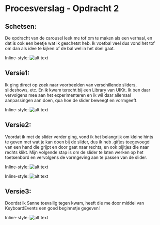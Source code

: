 # Procesverslag - Opdracht 2

## Schetsen:
De opdracht van de carousel leek me tof om te maken als een verhaal, en dat is ook een beetje wat ik geschetst heb. Ik voetbal veel dus vond het tof om dan als idee te kijken of de bal wel in het doel gaat.

Inline-style:
![alt text](https://thomas-stevens.github.io/frontend-voor-designers-1920/opdracht2/images/README/schetsen.png "Schetsen van het idee")

## Versie1:
Ik ging direct op zoek naar voorbeelden van verschillende sliders, slideshows, etc. En ik kwam terecht bij een Library van UIKit. Ik ben daar vervolgens mee aan het experimenteren en ik wil daar allemaal aanpassingen aan doen, qua hoe de slider beweegt en vormgeeft.

Inline-style:
![alt text](https://thomas-stevens.github.io/frontend-voor-designers-1920/opdracht2/images/README/versie1.png "Eerste versie van de opdracht")

## Versie2:
Voordat ik met de slider verder ging, vond ik het belangrijk om kleine hints te geven met wat je kan doen bij de slider, dus ik heb .gifjes toegevoegd van een hand die grijpt en door gaat naar rechts, en ook pijltjes die naar rechts klikt. Mijn volgende stap is om de slider te laten werken op het toetsenbord en vervolgens de vormgeving aan te passen van de slider.

Inline-style:
![alt text](https://thomas-stevens.github.io/frontend-voor-designers-1920/opdracht2/images/README/arrow-right.gif "Gifje voor hulp")

Inline-style:
![alt text](https://thomas-stevens.github.io/frontend-voor-designers-1920/opdracht2/images/README/versie2.png "Tweede versie van de opdracht")

## Versie3:
Doordat ik Sanne toevallig tegen kwam, heeft die me door middel van KeyboardEvents een goed beginnetje gegeven!

Inline-style:
![alt text](https://thomas-stevens.github.io/frontend-voor-designers-1920/opdracht2/images/README/versie3.png "Derde versie van de opdracht")
